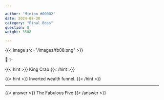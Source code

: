```yaml
---

author: "Minion #00002"
date: 2024-08-30
category: "Final Boss"
question: 8
weight: 3508

---
```


{{< image src="/images/fb08.png" >}}

💅 ✨

{{< hint >}} King Crab {{< /hint >}}

{{< hint >}} Inverted wealth funnel. {{< /hint >}}

---

{{< answer >}} The Fabulous Five {{< /answer >}}

